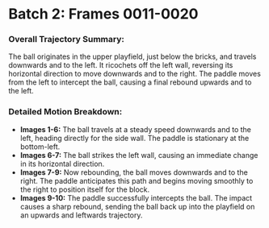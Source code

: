 # Batch 2: Frames 0011-0020


### Overall Trajectory Summary:
The ball originates in the upper playfield, just below the bricks, and travels downwards and to the left. It ricochets off the left wall, reversing its horizontal direction to move downwards and to the right. The paddle moves from the left to intercept the ball, causing a final rebound upwards and to the left.

### Detailed Motion Breakdown:
*   **Images 1-6:** The ball travels at a steady speed downwards and to the left, heading directly for the side wall. The paddle is stationary at the bottom-left.
*   **Images 6-7:** The ball strikes the left wall, causing an immediate change in its horizontal direction.
*   **Images 7-9:** Now rebounding, the ball moves downwards and to the right. The paddle anticipates this path and begins moving smoothly to the right to position itself for the block.
*   **Images 9-10:** The paddle successfully intercepts the ball. The impact causes a sharp rebound, sending the ball back up into the playfield on an upwards and leftwards trajectory.
